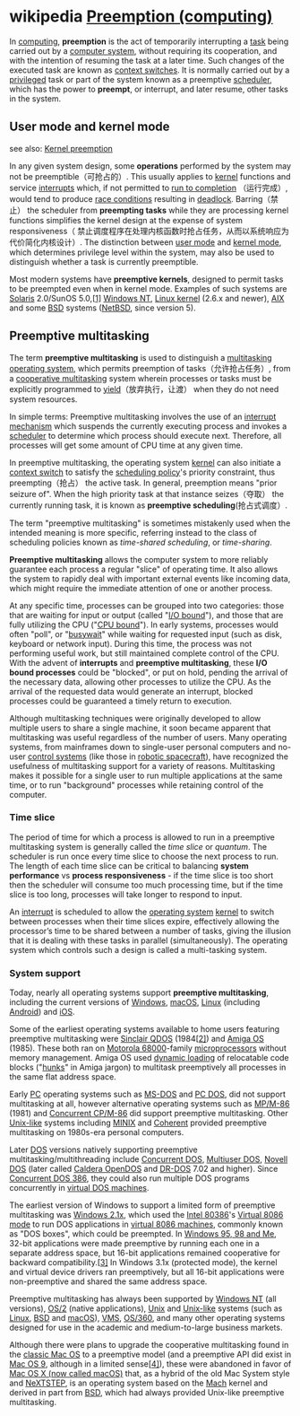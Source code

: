 # wikipedia [Preemption (computing)](https://en.wikipedia.org/wiki/Preemption_(computing))

In [computing](https://en.wikipedia.org/wiki/Computing), **preemption** is the act of temporarily interrupting a [task](https://en.wikipedia.org/wiki/Task_(computing)) being carried out by a [computer system](https://en.wikipedia.org/wiki/Computer), without requiring its cooperation, and with the intention of resuming the task at a later time. Such changes of the executed task are known as [context switches](https://en.wikipedia.org/wiki/Context_switch). It is normally carried out by a [privileged](https://en.wikipedia.org/wiki/Protection_ring) task or part of the system known as a preemptive [scheduler](https://en.wikipedia.org/wiki/Scheduling_(computing)), which has the power to **preempt**, or interrupt, and later resume, other tasks in the system.





## User mode and kernel mode

see also: [Kernel preemption](https://en.wikipedia.org/wiki/Kernel_preemption)

In any given system design, some **operations** performed by the system may not be preemptible（可抢占的）. This usually applies to [kernel](https://en.wikipedia.org/wiki/Kernel_(operating_system)) functions and service [interrupts](https://en.wikipedia.org/wiki/Interrupt) which, if not permitted to [run to completion](https://en.wikipedia.org/wiki/Run_to_completion) （运行完成）, would tend to produce [race conditions](https://en.wikipedia.org/wiki/Race_condition) resulting in [deadlock](https://en.wikipedia.org/wiki/Deadlock). Barring（禁止） the scheduler from **preempting tasks** while they are processing kernel functions simplifies the kernel design at the expense of system responsiveness（ 禁止调度程序在处理内核函数时抢占任务，从而以系统响应为代价简化内核设计）. The distinction between [user mode](https://en.wikipedia.org/wiki/User_space) and [kernel mode](https://en.wikipedia.org/wiki/Ring_(computer_security)#Supervisor_mode), which determines privilege level within the system, may also be used to distinguish whether a task is currently preemptible.

Most modern systems have **preemptive kernels**, designed to permit tasks to be preempted even when in kernel mode. Examples of such systems are [Solaris](https://en.wikipedia.org/wiki/Solaris_(operating_system)) 2.0/SunOS 5.0,[[1\]](https://en.wikipedia.org/wiki/Preemption_(computing)#cite_note-1) [Windows NT](https://en.wikipedia.org/wiki/Windows_NT), [Linux kernel](https://en.wikipedia.org/wiki/Linux_kernel) (2.6.x and newer), [AIX](https://en.wikipedia.org/wiki/IBM_AIX) and some [BSD](https://en.wikipedia.org/wiki/BSD) systems ([NetBSD](https://en.wikipedia.org/wiki/NetBSD), since version 5).



## Preemptive multitasking



The term **preemptive multitasking** is used to distinguish a [multitasking operating system](https://en.wikipedia.org/wiki/Multitasking_operating_system), which permits preemption of tasks（允许抢占任务）, from a [cooperative multitasking](https://en.wikipedia.org/wiki/Cooperative_multitasking) system wherein processes or tasks must be explicitly programmed to [yield](https://en.wikipedia.org/wiki/Yield_(multithreading))（放弃执行，让渡） when they do not need system resources.

In simple terms: Preemptive multitasking involves the use of an [interrupt mechanism](https://en.wikipedia.org/wiki/Interrupt_mechanism) which suspends the currently executing process and invokes a [scheduler](https://en.wikipedia.org/wiki/Scheduler_(computing)) to determine which process should execute next. Therefore, all processes will get some amount of CPU time at any given time.

In preemptive multitasking, the operating system [kernel](https://en.wikipedia.org/wiki/Kernel_(computer_science)) can also initiate a [context switch](https://en.wikipedia.org/wiki/Context_switch) to satisfy the [scheduling policy](https://en.wikipedia.org/wiki/Scheduling_policy)'s priority constraint, thus preempting（抢占） the active task. In general, preemption means "prior seizure of". When the high priority task at that instance seizes（夺取） the currently running task, it is known as **preemptive scheduling**(抢占式调度）.

The term "preemptive multitasking" is sometimes mistakenly used when the intended meaning is more specific, referring instead to the class of scheduling policies known as *time-shared scheduling*, or *time-sharing*.

**Preemptive multitasking** allows the computer system to more reliably guarantee each process a regular "slice" of operating time. It also allows the system to rapidly deal with important external events like incoming data, which might require the immediate attention of one or another process.

At any specific time, processes can be grouped into two categories: those that are waiting for input or output (called "[I/O bound](https://en.wikipedia.org/wiki/IO_bound)"), and those that are fully utilizing the CPU ("[CPU bound](https://en.wikipedia.org/wiki/CPU_bound)"). In early systems, processes would often "poll", or "[busywait](https://en.wikipedia.org/wiki/Busy_waiting)" while waiting for requested input (such as disk, keyboard or network input). During this time, the process was not performing useful work, but still maintained complete control of the CPU. With the advent of **interrupts** and **preemptive multitasking**, these **I/O bound processes** could be "blocked", or put on hold, pending the arrival of the necessary data, allowing other processes to utilize the CPU. As the arrival of the requested data would generate an interrupt, blocked processes could be guaranteed a timely return to execution.

Although multitasking techniques were originally developed to allow multiple users to share a single machine, it soon became apparent that multitasking was useful regardless of the number of users. Many operating systems, from mainframes down to single-user personal computers and no-user [control systems](https://en.wikipedia.org/wiki/Control_systems) (like those in [robotic spacecraft](https://en.wikipedia.org/wiki/Robotic_spacecraft)), have recognized the usefulness of multitasking support for a variety of reasons. Multitasking makes it possible for a single user to run multiple applications at the same time, or to run "background" processes while retaining control of the computer.



### Time slice

The period of time for which a process is allowed to run in a preemptive multitasking system is generally called the *time slice* or *quantum*. The scheduler is run once every time slice to choose the next process to run. The length of each time slice can be critical to balancing **system performance** vs **process responsiveness** - if the time slice is too short then the scheduler will consume too much processing time, but if the time slice is too long, processes will take longer to respond to input.

An [interrupt](https://en.wikipedia.org/wiki/Interrupt) is scheduled to allow the [operating system](https://en.wikipedia.org/wiki/Operating_system) [kernel](https://en.wikipedia.org/wiki/Kernel_(computer_science)) to switch between processes when their time slices expire, effectively allowing the processor’s time to be shared between a number of tasks, giving the illusion that it is dealing with these tasks in parallel (simultaneously). The operating system which controls such a design is called a multi-tasking system.



### System support



Today, nearly all operating systems support **preemptive multitasking**, including the current versions of [Windows](https://en.wikipedia.org/wiki/Windows), [macOS](https://en.wikipedia.org/wiki/MacOS), [Linux](https://en.wikipedia.org/wiki/Linux) (including [Android](https://en.wikipedia.org/wiki/Android_(operating_system))) and [iOS](https://en.wikipedia.org/wiki/IOS_(Apple)).

Some of the earliest operating systems available to home users featuring preemptive multitasking were [Sinclair QDOS](https://en.wikipedia.org/wiki/Sinclair_QDOS) (1984[[2\]](https://en.wikipedia.org/wiki/Preemption_(computing)#cite_note-2)) and [Amiga OS](https://en.wikipedia.org/wiki/Amiga_OS) (1985). These both ran on [Motorola 68000](https://en.wikipedia.org/wiki/Motorola_68000)-family [microprocessors](https://en.wikipedia.org/wiki/Microprocessors) without memory management. Amiga OS used [dynamic loading](https://en.wikipedia.org/wiki/Dynamic_loading) of relocatable code blocks ("[hunks](https://en.wikipedia.org/wiki/Amiga_Hunk)" in Amiga jargon) to multitask preemptively all processes in the same flat address space.

Early [PC](https://en.wikipedia.org/wiki/Personal_Computer#The_IBM_PC) operating systems such as [MS-DOS](https://en.wikipedia.org/wiki/MS-DOS) and [PC DOS](https://en.wikipedia.org/wiki/PC_DOS), did not support multitasking at all, however alternative operating systems such as [MP/M-86](https://en.wikipedia.org/wiki/MP/M-86) (1981) and [Concurrent CP/M-86](https://en.wikipedia.org/wiki/Concurrent_CP/M-86) did support preemptive multitasking. Other [Unix-like](https://en.wikipedia.org/wiki/Unix-like) systems including [MINIX](https://en.wikipedia.org/wiki/MINIX) and [Coherent](https://en.wikipedia.org/wiki/Coherent_(operating_system)) provided preemptive multitasking on 1980s-era personal computers.

Later [DOS](https://en.wikipedia.org/wiki/DOS) versions natively supporting preemptive multitasking/multithreading include [Concurrent DOS](https://en.wikipedia.org/wiki/Concurrent_DOS), [Multiuser DOS](https://en.wikipedia.org/wiki/Multiuser_DOS), [Novell DOS](https://en.wikipedia.org/wiki/Novell_DOS) (later called [Caldera OpenDOS](https://en.wikipedia.org/wiki/Caldera_OpenDOS) and [DR-DOS](https://en.wikipedia.org/wiki/DR-DOS) 7.02 and higher). Since [Concurrent DOS 386](https://en.wikipedia.org/wiki/Concurrent_DOS_386), they could also run multiple DOS programs concurrently in [virtual DOS machines](https://en.wikipedia.org/wiki/Virtual_DOS_machine).

The earliest version of Windows to support a limited form of preemptive multitasking was [Windows 2.1x](https://en.wikipedia.org/wiki/Windows_2.1x), which used the [Intel 80386](https://en.wikipedia.org/wiki/Intel_80386)'s [Virtual 8086 mode](https://en.wikipedia.org/wiki/Virtual_8086_mode) to run DOS applications in [virtual 8086 machines](https://en.wikipedia.org/wiki/Virtual_machine), commonly known as "DOS boxes", which could be preempted. In [Windows 95, 98 and Me](https://en.wikipedia.org/wiki/Windows_9x), 32-bit applications were made preemptive by running each one in a separate address space, but 16-bit applications remained cooperative for backward compatibility.[[3\]](https://en.wikipedia.org/wiki/Preemption_(computing)#cite_note-how_win95-3) In Windows 3.1x (protected mode), the kernel and virtual device drivers ran preemptively, but all 16-bit applications were non-preemptive and shared the same address space.

Preemptive multitasking has always been supported by [Windows NT](https://en.wikipedia.org/wiki/Windows_NT) (all versions), [OS/2](https://en.wikipedia.org/wiki/OS/2) (native applications), [Unix](https://en.wikipedia.org/wiki/Unix) and [Unix-like](https://en.wikipedia.org/wiki/Unix-like) systems (such as [Linux](https://en.wikipedia.org/wiki/Linux), [BSD](https://en.wikipedia.org/wiki/BSD) and [macOS](https://en.wikipedia.org/wiki/MacOS)), [VMS](https://en.wikipedia.org/wiki/OpenVMS), [OS/360](https://en.wikipedia.org/wiki/OS/360), and many other operating systems designed for use in the academic and medium-to-large business markets.

Although there were plans to upgrade the cooperative multitasking found in the [classic Mac OS](https://en.wikipedia.org/wiki/Classic_Mac_OS) to a preemptive model (and a preemptive API did exist in [Mac OS 9](https://en.wikipedia.org/wiki/Mac_OS_9), although in a limited sense[[4\]](https://en.wikipedia.org/wiki/Preemption_(computing)#cite_note-Pre-emptive_Multitasking-4)), these were abandoned in favor of [Mac OS X (now called macOS)](https://en.wikipedia.org/wiki/MacOS) that, as a hybrid of the old Mac System style and [NeXTSTEP](https://en.wikipedia.org/wiki/NeXTSTEP), is an operating system based on the [Mach](https://en.wikipedia.org/wiki/Mach_(kernel)) kernel and derived in part from [BSD](https://en.wikipedia.org/wiki/BSD), which had always provided Unix-like preemptive multitasking.




